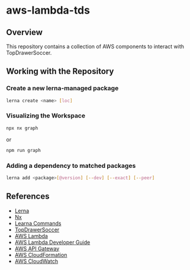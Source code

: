 # aws-lambda-tds

## Overview

This repository contains a collection of AWS components to interact with TopDrawerSoccer.

## Working with the Repository

### Create a new lerna-managed package

```bash
lerna create <name> [loc]
```

### Visualizing the Workspace

```bash
npx nx graph
```

or

```bash
npm run graph
```


### Adding a dependency to matched packages

```bash
lerna add <package>[@version] [--dev] [--exact] [--peer]
```

## References

- [Lerna](https://lerna.js.org/docs/getting-started)
- [Nx](https://nx.dev)
- [Learna Commands](https://github.com/lerna/lerna/tree/main/libs/commands)
- [TopDrawerSoccer](https://www.topdrawersoccer.com/)
- [AWS Lambda](https://aws.amazon.com/lambda/)
- [AWS Lambda Developer Guide](https://github.com/awsdocs/aws-lambda-developer-guide)
- [AWS API Gateway](https://aws.amazon.com/api-gateway/)
- [AWS CloudFormation](https://aws.amazon.com/cloudformation/)
- [AWS CloudWatch](https://aws.amazon.com/cloudwatch/)
